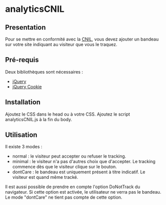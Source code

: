 # analyticsCNIL

## Presentation
Pour se mettre en conformité avec la [CNIL](http://www.cnil.fr/vos-obligations/sites-web-cookies-et-autres-traceurs/outils-et-codes-sources/la-mesure-daudience/), vous devez ajouter un bandeau sur votre site indiquant au visiteur que vous le traquez.

## Pré-requis
Deux bibliothèques sont nécessaires :
* [jQuery](https://jquery.com/)
* [jQuery Cookie](https://github.com/carhartl/jquery-cookie)


## Installation
Ajoutez le CSS dans le head ou à votre CSS.
Ajoutez le script analyticsCNIL.js à la fin du body.

## Utilisation
Il existe 3 modes :
* normal : le visiteur peut accepter ou refuser le tracking.
* minimal : le visiteur n'a pas d'autres choix que d'accepter. Le tracking commence dès que le visiteur clique sur le bouton.
* dontCare : le bandeau est uniquement présent à titre indicatif. Le visiteur est quand même tracké.

Il est aussi possible de prendre en compte l'option DoNotTrack du navigateur. Si cette option est activée, le utilisateur ne verra pas le bandeau. Le mode "dontCare" ne tient pas compte de cette option.
